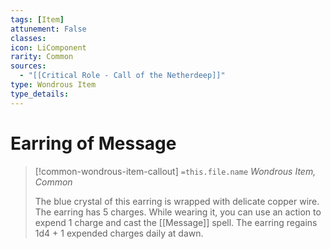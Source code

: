 ```yaml
---
tags: [Item]
attunement: False
classes: 
icon: LiComponent
rarity: Common
sources:
  - "[[Critical Role - Call of the Netherdeep]]"
type: Wondrous Item
type_details: 
---
```

# Earring of Message
>[!common-wondrous-item-callout] `=this.file.name`
>*Wondrous Item, Common*
>
>The blue crystal of this earring is wrapped with delicate copper wire. The earring has 5 charges. While wearing it, you can use an action to expend 1 charge and cast the [[Message]] spell. The earring regains 1d4 + 1 expended charges daily at dawn.
>
>
